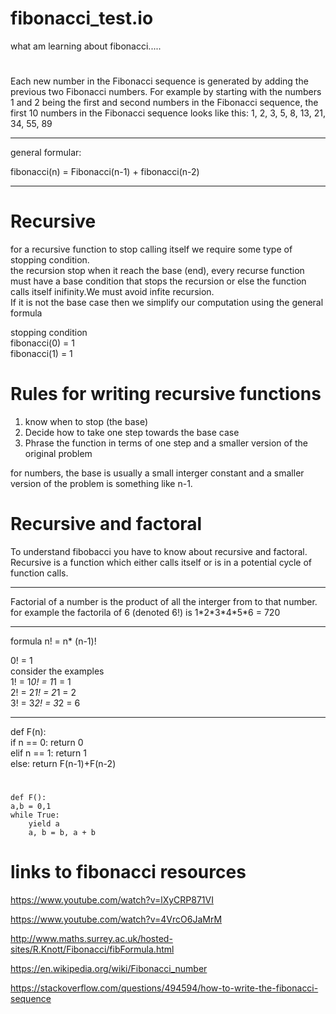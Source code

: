 # fibonacci_test.io
what am learning about fibonacci.....<br >

#
Each new number in the Fibonacci sequence is generated by adding the previous two Fibonacci numbers. For example by starting with the numbers 1 and 2 being the first and second numbers in the Fibonacci sequence, the first 10 numbers in the Fibonacci sequence looks like this:
1, 2, 3, 5, 8, 13, 21, 34, 55, 89 <br >

<hr>
general formular:<br >

fibonacci(n) = Fibonacci(n-1) + fibonacci(n-2)<br >
<hr>

# Recursive
for a recursive function to stop calling itself we require some type of stopping condition.<br >
the recursion stop when it reach the base (end), every recurse function must have a base condition that stops the recursion or else the function calls itself inifinity.We must avoid infite recursion.<br >
If it is not the base case then we simplify our computation using the general formula<br >

stopping condition<br >
fibonacci(0) = 1<br >
fibonacci(1) = 1<br >

# Rules for writing recursive functions
1. know when to stop (the base)<br >
2. Decide how to take one step towards the base case<br >
3. Phrase the function in terms of one step and a smaller version of the original problem<br >

for numbers,  the base is usually a small interger  constant and a smaller version of the problem is something like n-1.<br >

# Recursive and factoral
To understand fibobacci you have to know about recursive and factoral.<br >
Recursive is a function which either calls itself or is in  a potential cycle of function calls.
 <hr>
Factorial of a  number is the product of all the interger from  to that number.<br >
for example the factorila of 6 (denoted 6!) is 1*2*3*4*5*6 = 720<br >
<hr>
formula
n! = n* (n-1)! <br >

0! = 1<br >
consider the examples<br >
1! =  1*0! = 1*1 = 1<br >
2! = 2*1! = 2*1 = 2<br >
3! = 3*2! = 3*2 = 6<br >

<hr >
def F(n):<br >
    if n == 0: return 0<br >
    elif n == 1: return 1<br >
    else: return F(n-1)+F(n-2)<br >
 
#
    
    def F():
    a,b = 0,1
    while True:
        yield a
        a, b = b, a + b 




# links to fibonacci resources
https://www.youtube.com/watch?v=lXyCRP871VI<br >

https://www.youtube.com/watch?v=4VrcO6JaMrM<br >

http://www.maths.surrey.ac.uk/hosted-sites/R.Knott/Fibonacci/fibFormula.html<br >

https://en.wikipedia.org/wiki/Fibonacci_number<br >

https://stackoverflow.com/questions/494594/how-to-write-the-fibonacci-sequence<br >
